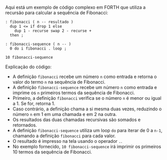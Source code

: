 Aqui está um exemplo de código complexo em FORTH que utiliza a recursão para calcular a sequência de Fibonacci:

```
: fibonacci ( n -- resultado )
  dup 1 <= if drop 1 else
    dup 1 - recurse swap 2 - recurse +
  then ;

: fibonacci-sequence ( n -- )
  0 do i fibonacci . loop ;

10 fibonacci-sequence
```

Explicação do código:

- A definição `fibonacci` recebe um número `n` como entrada e retorna o valor do termo `n` na sequência de Fibonacci.
- A definição `fibonacci-sequence` recebe um número `n` como entrada e imprime os `n` primeiros termos da sequência de Fibonacci.
- Primeiro, a definição `fibonacci` verifica se o número `n` é menor ou igual a 1. Se for, retorna 1.
- Caso contrário, a definição chama a si mesma duas vezes, reduzindo o número `n` em 1 em uma chamada e em 2 na outra.
- Os resultados das duas chamadas recursivas são somados e retornados.
- A definição `fibonacci-sequence` utiliza um loop `do` para iterar de 0 a `n-1`, chamando a definição `fibonacci` para cada valor.
- O resultado é impresso na tela usando o operador `.`.
- No exemplo fornecido, `10 fibonacci-sequence` irá imprimir os primeiros 10 termos da sequência de Fibonacci.